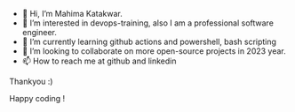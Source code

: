 - 👋 Hi, I’m Mahima Katakwar. 
- 👀 I’m interested in devops-training, also I am a professional software engineer.
- 🌱 I’m currently learning github actions and powershell, bash scripting
- 💞️ I’m looking to collaborate on more open-source projects in 2023 year.
- 📫 How to reach me at github and linkedin

Thankyou :)

Happy coding !


